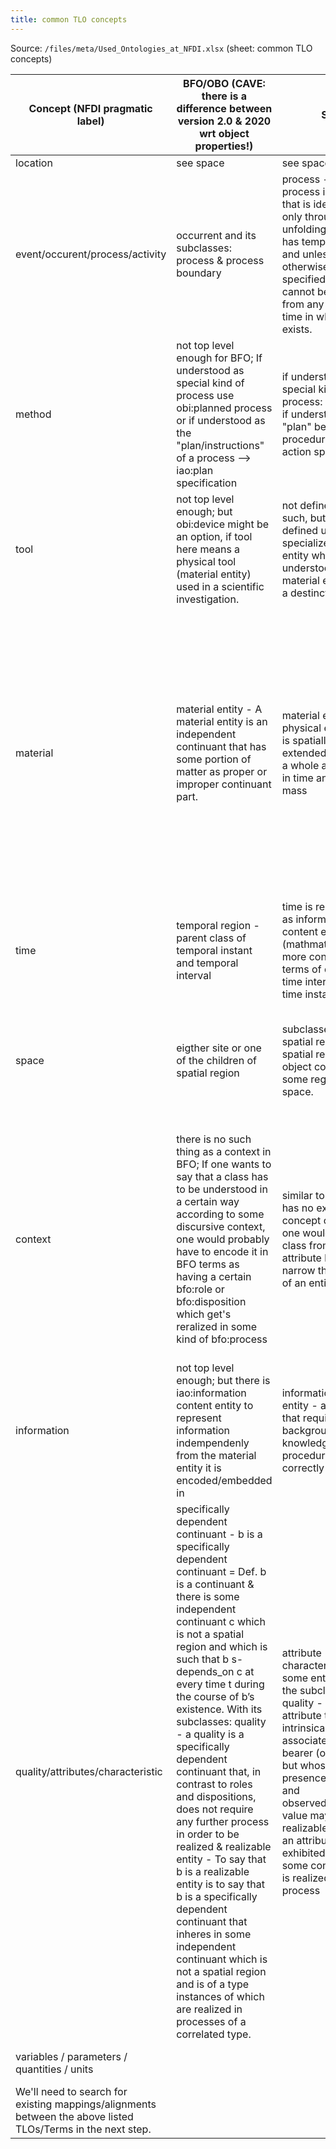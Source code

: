 ```yaml
---
title: common TLO concepts
---
```


Source: `/files/meta/Used_Ontologies_at_NFDI.xlsx` (sheet: common TLO concepts)

|Concept (NFDI pragmatic label)|BFO/OBO (CAVE: there is a difference between version 2.0 & 2020 wrt object properties!)|SIO|DOLCE (DUL)|CIDOC-CRM|PIMS-II|EMMO|W3C framework (PROV, SOSA, FOAF, etc)|
|---|---|---|---|---|---|---|---|
|location|see space|see space||?||||
|event/occurent/process/activity|occurrent and its subclasses: process & process boundary|process - A process is an entity that is identifiable only through the unfolding of time, has temporal parts, and unless otherwise specified/predicted, cannot be identified from any instant of time in which it exists.|Event, with subclasses: Process & Action|E5 Event and 26 subclasses||||
|method|not top level enough for BFO; If understood as special kind of process use obi:planned process or if understood as the "plan/instructions" of a process --&gt; iao:plan specification|if understood as a special kind of process: procedure; if understood as the "plan" behind a procedure --&gt; action specification||E7 Activity and subclasses||||
|tool|not top level enough; but obi:device might be an option, if tool here means a physical tool (material entity) used in a scientific investigation.|not defined as such, but can be defined under specialized material entity when understood as a material entity with a destinct capability||via P188 requires production tool||||
|material|material entity - A material entity is an independent continuant that has some portion of matter as proper or improper continuant part.|material entity - a physical entity that is spatially extended, exists as a whole at any point in time and has mass|Object from DOLCE could represent a weakly relation with "material entity" - Any physical, social, or mental object, or a substance. Following DOLCE Full, objects are always participating in some event (at least their own life), and are spatially located.|E18 Physical Thing and subclasses||||
|time|temporal region - parent class of temporal instant and temporal interval|time is represented as information content entites (mathmatical ones more concretely) in terms of defining a time interval and time instant|Time interval - Any Region in a dimensional space that aims at representing time.|E2 Temporal Entity and subclasses||||
|space|eigther site or one of the children of spatial region|subclasses of spatial region - A spatial region is an object contained in some region of space.||E53 Place, E92 Spacetime Volume, E94 Space Primitive or E95 Spacetime Primitive||||
|context|there is no such thing as a context in BFO; If one wants to say that a class has to be understood in a certain way according to some discursive context, one would probably have to encode it in BFO terms as having a certain bfo:role or bfo:disposition which get's reralized in some kind of bfo:process|similar to BFO SIO has no explicit concept class, but one would use a class from its attribute branch to narrow the context of an entity|Situation - A view, consistent with ('satisfying') a Description, on a set of entities. It can also be seen as a 'relational context' created by an observer on the basis of a 'frame' (i.e. a Description).|Maybe via E7 Activity?||||
|information|not top level enough; but there is iao:information content entity to represent information indempendenly from the material entity it is encoded/embedded in|information content entity - an object that requires some background knowledge or procedure to correctly interpret.||E73 Information Object subsumes all kinds of immaterial objects such as documents, plans, inscriptions...||||
|quality/attributes/characteristic|specifically dependent continuant - b is a specifically dependent continuant = Def. b is a continuant & there is some independent continuant c which is not a spatial region and which is such that b s-depends_on c at every time t during the course of b’s existence.  With its subclasses: quality - a quality is a specifically dependent continuant that, in contrast to roles and dispositions, does not require any further process in order to be realized & realizable entity - To say that b is a realizable entity is to say that b is a specifically dependent continuant that inheres in some independent continuant which is not a spatial region and is of a type instances of which are realized in processes of a correlated type.|attribute - a characteristic of some entity; with the subclasses: quality - an attribute that is intrinsically associated with its bearer (or its parts), but whose presence/absence and observed/measured value may vary, realizable entity -  an attribute that is exhibited under some condition and is realized in some process|Social attribute - Any Region in a dimensional space that is used to represent some characteristic of a SocialObject, e.g. judgment values, social scalars, statistical attributes over a collection of entities, etc. Physical attribute - Physical value of a physical object, e.g. density, color, etc. Both are subclasses of Region|Maybe E13 Attribute Assignment?||||
|variables / parameters / quantities / units||||Maybe E95 Primitive Value?||||
|We'll need to search for existing mappings/alignments between the above listed TLOs/Terms in the next step.||||||||

